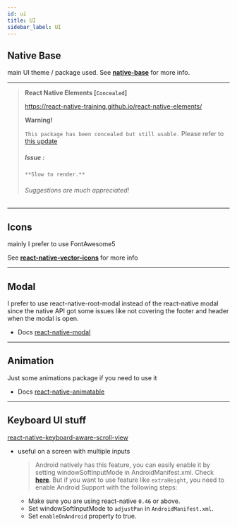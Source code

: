 ```yaml
---
id: ui
title: UI
sidebar_label: UI
---
```


## Native Base
main UI theme / package used. See **[native-base](http://docs.nativebase.io/)** for more info.

---

> **React Native Elements [`Concealed`]**
>
> https://react-native-training.github.io/react-native-elements/
>
> **Warning!**
>
> `This package has been concealed but still usable.`
> Please refer to [this update](https://trello.com/c/yBws5xL9/50-concealed-react-native-elements-components)
> ##### Issue :
> `**Slow to render.**`
> ###### Suggestions are much appreciated!

---

## Icons

mainly I prefer to use FontAwesome5

See **[react-native-vector-icons](https://js.coach/react-native-vector-icons?search=vector&collection=React+Native)** for more info

---

## Modal

I prefer to use react-native-root-modal instead of the react-native modal since the native API got some issues like not covering the footer and header when the modal is open.

- Docs
[react-native-modal](https://js.coach/react-native-modal?search=modal&collection=React+Native)

---

## Animation

Just some animations package if you need to use it

- Docs
[react-native-animatable](https://js.coach/react-native-animatable?search=anima&collection=React+Native)

---

## Keyboard UI stuff

[react-native-keyboard-aware-scroll-view](https://js.coach/react-native-keyboard-aware-scroll-view?search=keyboard)

- useful on a screen with multiple inputs

  > Android natively has this feature, you can easily enable it by setting windowSoftInputMode in AndroidManifest.xml. Check **[here](https://developer.android.com/guide/topics/manifest/activity-element.html#wsoft)**.
  > But if you want to use feature like `extraHeight`, you need to enable Android Support with the following steps:
  - Make sure you are using react-native `0.46` or above.
  - Set windowSoftInputMode to `adjustPan` in `AndroidManifest.xml`.
  - Set `enableOnAndroid` property to true.